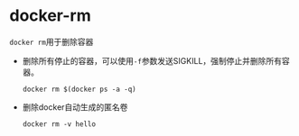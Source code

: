# docker-rm

`docker rm`用于删除容器

- 删除所有停止的容器，可以使用`-f`参数发送SIGKILL，强制停止并删除所有容器。

  ```
  docker rm $(docker ps -a -q)
  ```

- 删除docker自动生成的匿名卷

  ```
  docker rm -v hello
  ```

  